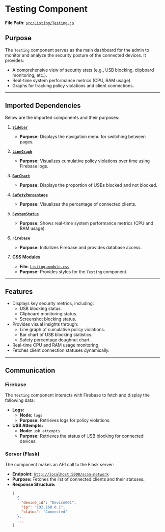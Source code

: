 # Testing Component

**File Path:** [`src/Listing/Testing.js`](./src/Listing/Testing.js)

## **Purpose**
The `Testing` component serves as the main dashboard for the admin to monitor and analyze the security posture of the connected devices. It provides:
- A comprehensive view of security stats (e.g., USB blocking, clipboard monitoring, etc.).
- Real-time system performance metrics (CPU, RAM usage).
- Graphs for tracking policy violations and client connections.

---

## **Imported Dependencies**
Below are the imported components and their purposes:

1. **[`Sidebar`](./src/Listing/Sidebar.js)**
   - **Purpose:** Displays the navigation menu for switching between pages.

2. **[`LineGraph`](./src/Listing/LineGraph.js)**
   - **Purpose:** Visualizes cumulative policy violations over time using Firebase logs.

3. **[`BarChart`](./src/Listing/UsbChart.js)**
   - **Purpose:** Displays the proportion of USBs blocked and not blocked.

4. **[`SafetyPercentage`](./src/Listing/SafetyPercentage.js)**
   - **Purpose:** Visualizes the percentage of connected clients.

5. **[`SystemStatus`](./src/Listing/Stats.js)**
   - **Purpose:** Shows real-time system performance metrics (CPU and RAM usage).

6. **[`Firebase`](./src/firebase.js)**
   - **Purpose:** Initializes Firebase and provides database access.

7. **CSS Modules**
   - **File:** [`Listing.module.css`](./src/Listing/Listing.module.css)
   - **Purpose:** Provides styles for the `Testing` component.

---

## **Features**
- Displays key security metrics, including:
  - USB blocking status.
  - Clipboard monitoring status.
  - Screenshot blocking status.
- Provides visual insights through:
  - Line graph of cumulative policy violations.
  - Bar chart of USB blocking statistics.
  - Safety percentage doughnut chart.
- Real-time CPU and RAM usage monitoring.
- Fetches client connection statuses dynamically.

---

## **Communication**
### **Firebase**
The `Testing` component interacts with Firebase to fetch and display the following data:
- **Logs:**
  - **Node:** `logs`
  - **Purpose:** Retrieves logs for policy violations.
- **USB Attempts:**
  - **Node:** `usb_attempts`
  - **Purpose:** Retrieves the status of USB blocking for connected devices.

### **Server (Flask)**
The component makes an API call to the Flask server:
- **Endpoint:** [`http://localhost:5000/scan-network`](http://localhost:5000/scan-network)
- **Purpose:** Fetches the list of connected clients and their statuses.
- **Response Structure:**
  ```json
  [
    {
      "device_id": "Device001",
      "ip": "192.168.0.1",
      "status": "Connected"
    },
    ...
  ]
